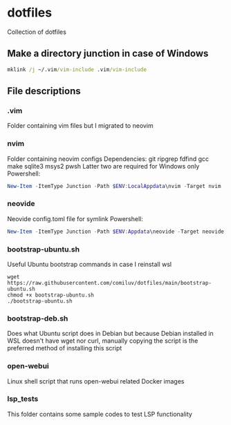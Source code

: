 # dotfiles

Collection of dotfiles

## Make a directory junction in case of Windows

```cmd
mklink /j ~/.vim/vim-include .vim/vim-include
```

## File descriptions

### .vim

Folder containing vim files but I migrated to neovim

### nvim

Folder containing neovim configs
Dependencies: git ripgrep fdfind gcc make sqlite3 msys2 pwsh
Latter two are required for Windows only
Powershell:

```powershell
New-Item -ItemType Junction -Path $ENV:LocalAppdata\nvim -Target nvim
```

### neovide

Neovide config.toml file for symlink
Powershell:

```powershell
New-Item -ItemType Junction -Path $ENV:Appdata\neovide -Target neovide
```

### bootstrap-ubuntu.sh

Useful Ubuntu bootstrap commands in case I reinstall wsl

```
wget https://raw.githubusercontent.com/comiluv/dotfiles/main/bootstrap-ubuntu.sh
chmod +x bootstrap-ubuntu.sh
./bootstrap-ubuntu.sh
```

### bootstrap-deb.sh

Does what Ubuntu script does in Debian but because Debian installed in WSL doesn't have wget nor curl, manually copying the script is the preferred method of installing this script

### open-webui

Linux shell script that runs open-webui related Docker images

### lsp_tests

This folder contains some sample codes to test LSP functionality
